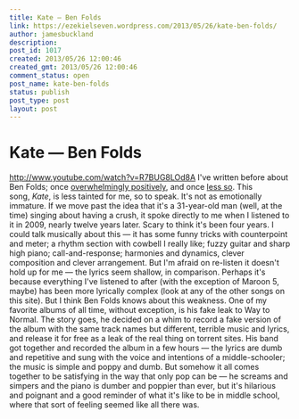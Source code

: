 ```yaml
---
title: Kate — Ben Folds
link: https://ezekielseven.wordpress.com/2013/05/26/kate-ben-folds/
author: jamesbuckland
description: 
post_id: 1017
created: 2013/05/26 12:00:46
created_gmt: 2013/05/26 12:00:46
comment_status: open
post_name: kate-ben-folds
status: publish
post_type: post
layout: post
---
```


# Kate — Ben Folds

http://www.youtube.com/watch?v=R7BUG8LOd8A I've written before about Ben Folds; once [overwhelmingly positively](http://www.jbuckland.com/rome/magic-ben-folds-uchicago-voices-in-your-head-cover/), and once [less so](http://www.jbuckland.com/rome/time-ben-folds/). This song, _Kate_, is less tainted for me, so to speak. It's not as emotionally immature. If we move past the idea that it's a 31-year-old man (well, at the time) singing about having a crush, it spoke directly to me when I listened to it in 2009, nearly twelve years later. Scary to think it's been four years. I could talk musically about this — it has some funny tricks with counterpoint and meter; a rhythm section with cowbell I really like; fuzzy guitar and sharp high piano; call-and-response; harmonies and dynamics, clever composition and clever arrangement. But I'm afraid on re-listen it doesn't hold up for me — the lyrics seem shallow, in comparison. Perhaps it's because everything I've listened to after (with the exception of Maroon 5, maybe) has been more lyrically complex (look at any of the other songs on this site). But I think Ben Folds knows about this weakness. One of my favorite albums of all time, without exception, is his fake leak to Way to Normal. The story goes, he decided on a whim to record a fake version of the album with the same track names but different, terrible music and lyrics, and release it for free as a leak of the real thing on torrent sites. His band got together and recorded the album in a few hours — the lyrics are dumb and repetitive and sung with the voice and intentions of a middle-schooler; the music is simple and poppy and dumb. But somehow it all comes together to be satisfying in the way that only pop can be — he screams and simpers and the piano is dumber and poppier than ever, but it's hilarious and poignant and a good reminder of what it's like to be in middle school, where that sort of feeling seemed like all there was.